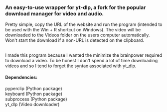 ### An easy-to-use wrapper for yt-dlp, a fork for the popular download manager for video and audio.
Pretty simple, copy the URL of the website and run the program (intended to be used with the Win + R shortcut on Windows). The video will be downloaded to the Videos folder on the users computer automatically. Won't start the download if a non-URL is detected on the clipboard.

<br/>
I made this program because I wanted the minimize the brainpower required to download a video. To be honest I don't spend a lot of time downloading videos and so I tend to forget the syntax associated with yt_dlp.

<br/>

#### Dependencies:
pyperclip (Python package) <br/>
keyboard (Python package) <br/>
subprocess (Python package) <br/>
yt_dlp (Video downloader)